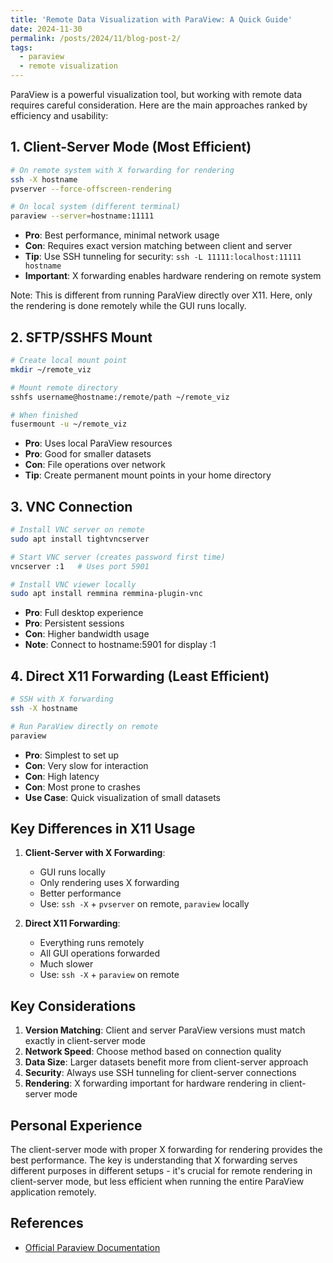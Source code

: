 ```yaml
---
title: 'Remote Data Visualization with ParaView: A Quick Guide'
date: 2024-11-30
permalink: /posts/2024/11/blog-post-2/
tags:
  - paraview
  - remote visualization
---
```

ParaView is a powerful visualization tool, but working with remote data requires careful consideration. Here are the main approaches ranked by efficiency and usability:

## 1. Client-Server Mode (Most Efficient)
```bash
# On remote system with X forwarding for rendering
ssh -X hostname
pvserver --force-offscreen-rendering

# On local system (different terminal)
paraview --server=hostname:11111
```
- **Pro**: Best performance, minimal network usage
- **Con**: Requires exact version matching between client and server
- **Tip**: Use SSH tunneling for security: `ssh -L 11111:localhost:11111 hostname`
- **Important**: X forwarding enables hardware rendering on remote system

Note: This is different from running ParaView directly over X11. Here, only the rendering is done remotely while the GUI runs locally.

## 2. SFTP/SSHFS Mount
```bash
# Create local mount point
mkdir ~/remote_viz

# Mount remote directory
sshfs username@hostname:/remote/path ~/remote_viz

# When finished
fusermount -u ~/remote_viz
```
- **Pro**: Uses local ParaView resources
- **Pro**: Good for smaller datasets
- **Con**: File operations over network
- **Tip**: Create permanent mount points in your home directory

## 3. VNC Connection
```bash
# Install VNC server on remote
sudo apt install tightvncserver

# Start VNC server (creates password first time)
vncserver :1   # Uses port 5901

# Install VNC viewer locally
sudo apt install remmina remmina-plugin-vnc
```
- **Pro**: Full desktop experience
- **Pro**: Persistent sessions
- **Con**: Higher bandwidth usage
- **Note**: Connect to hostname:5901 for display :1

## 4. Direct X11 Forwarding (Least Efficient)
```bash
# SSH with X forwarding
ssh -X hostname

# Run ParaView directly on remote
paraview
```
- **Pro**: Simplest to set up
- **Con**: Very slow for interaction
- **Con**: High latency
- **Con**: Most prone to crashes
- **Use Case**: Quick visualization of small datasets

## Key Differences in X11 Usage

1. **Client-Server with X Forwarding**:
   - GUI runs locally
   - Only rendering uses X forwarding
   - Better performance
   - Use: `ssh -X` + `pvserver` on remote, `paraview` locally

2. **Direct X11 Forwarding**:
   - Everything runs remotely
   - All GUI operations forwarded
   - Much slower
   - Use: `ssh -X` + `paraview` on remote

## Key Considerations

1. **Version Matching**: Client and server ParaView versions must match exactly in client-server mode
2. **Network Speed**: Choose method based on connection quality
3. **Data Size**: Larger datasets benefit more from client-server approach
4. **Security**: Always use SSH tunneling for client-server connections
5. **Rendering**: X forwarding important for hardware rendering in client-server mode

## Personal Experience
The client-server mode with proper X forwarding for rendering provides the best performance. The key is understanding that X forwarding serves different purposes in different setups - it's crucial for remote rendering in client-server mode, but less efficient when running the entire ParaView application remotely.

## References

- [Official Paraview Documentation](https://docs.paraview.org/en/v5.10.0/ReferenceManual/parallelDataVisualization.html)
